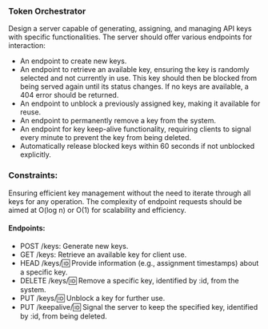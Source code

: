 ### Token Orchestrator

Design a server capable of generating, assigning, and managing API keys with specific functionalities. The server should offer various endpoints for interaction:

 - An endpoint to create new keys.
 - An endpoint to retrieve an available key, ensuring the key is randomly selected and not currently in use. This key should then be blocked from being served again until its status changes. If no keys are available, a 404 error should be returned.
 - An endpoint to unblock a previously assigned key, making it available for reuse.
 - An endpoint to permanently remove a key from the system.
 - An endpoint for key keep-alive functionality, requiring clients to signal every minute to prevent the key from being deleted.
 - Automatically release blocked keys within 60 seconds if not unblocked explicitly.

### Constraints:
Ensuring efficient key management without the need to iterate through all keys for any operation. The complexity of endpoint requests should be aimed at O(log n) or O(1) for scalability and efficiency.

#### Endpoints:
 - POST /keys: Generate new keys.
 - GET /keys: Retrieve an available key for client use.
 - HEAD /keys/:id: Provide information (e.g., assignment timestamps) about a specific key.
 - DELETE /keys/:id: Remove a specific key, identified by :id, from the system.
 - PUT /keys/:id: Unblock a key for further use.
 - PUT /keepalive/:id: Signal the server to keep the specified key, identified by :id, from being deleted.
